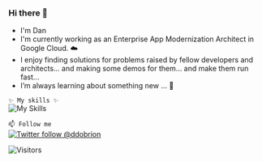 ### Hi there 👋
- I'm Dan
- I'm currently working as an Enterprise App Modernization Architect in Google Cloud. ☁️
- I enjoy finding solutions for problems raised by fellow developers and architects... and making some demos for them... and make them run fast...
- I’m always learning about something new ... 🌱

`✨ My skills ✨`  
![My Skills](https://skillicons.dev/icons?i=java,kotlin,serverless,kubernetes,docker,gcp,aws,performance&theme=light)

`📫 Follow me`  
[![Twitter follow @ddobrion](https://img.shields.io/twitter/follow/sivalabs?style=social)](https://twitter.com/ddobrin) &nbsp;

![Visitors](https://api.visitorbadge.io/api/visitors?path=https%3A%2F%2Fgithub.com%2Fddobrins&label=%F0%9F%8F%A1%20visitors&labelColor=%232ccce4&countColor=%23dce775&style=flat-square)
